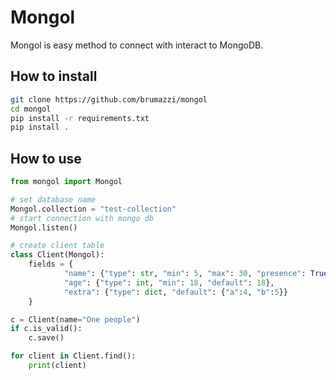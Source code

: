 # Mongol

Mongol is easy method to connect with interact to MongoDB.

## How to install

```sh
git clone https://github.com/brumazzi/mongol
cd mongol
pip install -r requirements.txt
pip install .
```

## How to use

```python
from mongol import Mongol

# set database name
Mongol.collection = "test-collection"
# start connection with mongo db
Mongol.listen()

# create client table
class Client(Mongol):
    fields = {
            "name": {"type": str, "min": 5, "max": 30, "presence": True},
            "age": {"type": int, "min": 18, "default": 18},
            "extra": {"type": dict, "default": {"a":4, "b":5}}
    }

c = Client(name="One people")
if c.is_valid():
    c.save()

for client in Client.find():
    print(client)
```